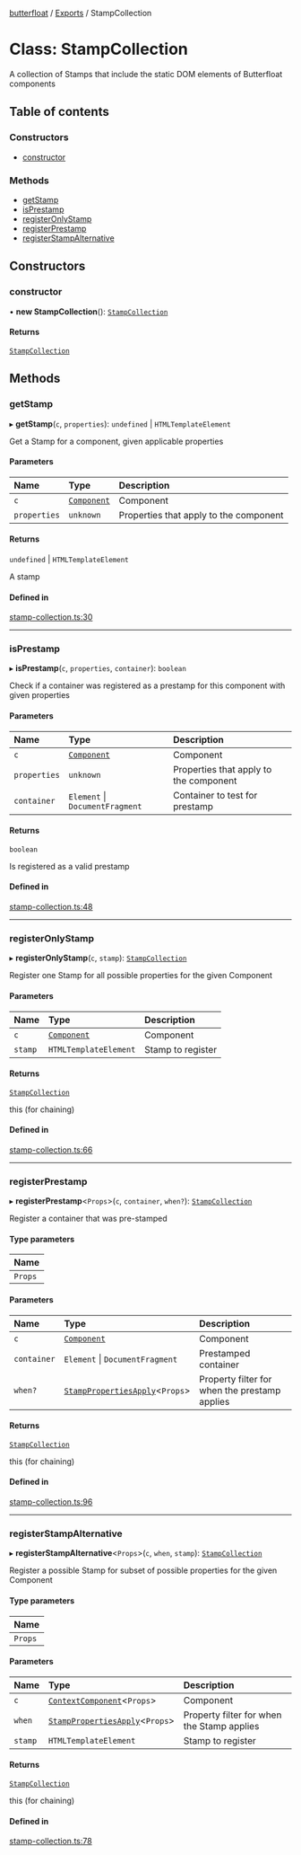 [butterfloat](../README.md) / [Exports](../modules.md) / StampCollection

# Class: StampCollection

A collection of Stamps that include the static DOM elements of Butterfloat components

## Table of contents

### Constructors

- [constructor](StampCollection.md#constructor)

### Methods

- [getStamp](StampCollection.md#getstamp)
- [isPrestamp](StampCollection.md#isprestamp)
- [registerOnlyStamp](StampCollection.md#registeronlystamp)
- [registerPrestamp](StampCollection.md#registerprestamp)
- [registerStampAlternative](StampCollection.md#registerstampalternative)

## Constructors

### constructor

• **new StampCollection**(): [`StampCollection`](StampCollection.md)

#### Returns

[`StampCollection`](StampCollection.md)

## Methods

### getStamp

▸ **getStamp**(`c`, `properties`): `undefined` \| `HTMLTemplateElement`

Get a Stamp for a component, given applicable properties

#### Parameters

| Name | Type | Description |
| :------ | :------ | :------ |
| `c` | [`Component`](../modules.md#component) | Component |
| `properties` | `unknown` | Properties that apply to the component |

#### Returns

`undefined` \| `HTMLTemplateElement`

A stamp

#### Defined in

[stamp-collection.ts:30](https://github.com/WorldMaker/butterfloat/blob/51a08e2/stamp-collection.ts#L30)

___

### isPrestamp

▸ **isPrestamp**(`c`, `properties`, `container`): `boolean`

Check if a container was registered as a prestamp for this component with given properties

#### Parameters

| Name | Type | Description |
| :------ | :------ | :------ |
| `c` | [`Component`](../modules.md#component) | Component |
| `properties` | `unknown` | Properties that apply to the component |
| `container` | `Element` \| `DocumentFragment` | Container to test for prestamp |

#### Returns

`boolean`

Is registered as a valid prestamp

#### Defined in

[stamp-collection.ts:48](https://github.com/WorldMaker/butterfloat/blob/51a08e2/stamp-collection.ts#L48)

___

### registerOnlyStamp

▸ **registerOnlyStamp**(`c`, `stamp`): [`StampCollection`](StampCollection.md)

Register one Stamp for all possible properties for the given Component

#### Parameters

| Name | Type | Description |
| :------ | :------ | :------ |
| `c` | [`Component`](../modules.md#component) | Component |
| `stamp` | `HTMLTemplateElement` | Stamp to register |

#### Returns

[`StampCollection`](StampCollection.md)

this (for chaining)

#### Defined in

[stamp-collection.ts:66](https://github.com/WorldMaker/butterfloat/blob/51a08e2/stamp-collection.ts#L66)

___

### registerPrestamp

▸ **registerPrestamp**\<`Props`\>(`c`, `container`, `when?`): [`StampCollection`](StampCollection.md)

Register a container that was pre-stamped

#### Type parameters

| Name |
| :------ |
| `Props` |

#### Parameters

| Name | Type | Description |
| :------ | :------ | :------ |
| `c` | [`Component`](../modules.md#component) | Component |
| `container` | `Element` \| `DocumentFragment` | Prestamped container |
| `when?` | [`StampPropertiesApply`](../modules.md#stamppropertiesapply)\<`Props`\> | Property filter for when the prestamp applies |

#### Returns

[`StampCollection`](StampCollection.md)

this (for chaining)

#### Defined in

[stamp-collection.ts:96](https://github.com/WorldMaker/butterfloat/blob/51a08e2/stamp-collection.ts#L96)

___

### registerStampAlternative

▸ **registerStampAlternative**\<`Props`\>(`c`, `when`, `stamp`): [`StampCollection`](StampCollection.md)

Register a possible Stamp for subset of possible properties for the given Component

#### Type parameters

| Name |
| :------ |
| `Props` |

#### Parameters

| Name | Type | Description |
| :------ | :------ | :------ |
| `c` | [`ContextComponent`](../modules.md#contextcomponent)\<`Props`\> | Component |
| `when` | [`StampPropertiesApply`](../modules.md#stamppropertiesapply)\<`Props`\> | Property filter for when the Stamp applies |
| `stamp` | `HTMLTemplateElement` | Stamp to register |

#### Returns

[`StampCollection`](StampCollection.md)

this (for chaining)

#### Defined in

[stamp-collection.ts:78](https://github.com/WorldMaker/butterfloat/blob/51a08e2/stamp-collection.ts#L78)
